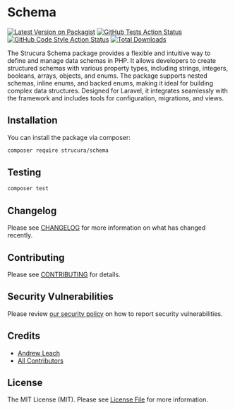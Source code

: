 # Schema

[![Latest Version on Packagist](https://img.shields.io/packagist/v/strucura/schema.svg?style=flat-square)](https://packagist.org/packages/strucura/schema)
[![GitHub Tests Action Status](https://img.shields.io/github/actions/workflow/status/strucura/schema/run-tests.yml?branch=1.x&label=tests&style=flat-square)](https://github.com/strucura/schema/actions?query=workflow%3Arun-tests+branch%3A1.x)
[![GitHub Code Style Action Status](https://img.shields.io/github/actions/workflow/status/strucura/schema/fix-php-code-style-issues.yml?branch=1.x&label=code%20style&style=flat-square)](https://github.com/strucura/schema/actions?query=workflow%3A"Fix+PHP+code+style+issues"+branch%3A1.x)
[![Total Downloads](https://img.shields.io/packagist/dt/strucura/schema.svg?style=flat-square)](https://packagist.org/packages/strucura/schema)

The Strucura Schema package provides a flexible and intuitive way to define and manage data schemas in PHP. It allows developers to create structured schemas with various property types, including strings, integers, booleans, arrays, objects, and enums. The package supports nested schemas, inline enums, and backed enums, making it ideal for building complex data structures. Designed for Laravel, it integrates seamlessly with the framework and includes tools for configuration, migrations, and views.

## Installation

You can install the package via composer:

```bash
composer require strucura/schema
```

## Testing

```bash
composer test
```

## Changelog

Please see [CHANGELOG](CHANGELOG.md) for more information on what has changed recently.

## Contributing

Please see [CONTRIBUTING](CONTRIBUTING.md) for details.

## Security Vulnerabilities

Please review [our security policy](../../security/policy) on how to report security vulnerabilities.

## Credits

- [Andrew Leach](https://github.com/7387639+andyleach)
- [All Contributors](../../contributors)

## License

The MIT License (MIT). Please see [License File](LICENSE.md) for more information.
